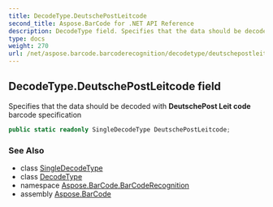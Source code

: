 ```yaml
---
title: DecodeType.DeutschePostLeitcode
second_title: Aspose.BarCode for .NET API Reference
description: DecodeType field. Specifies that the data should be decoded with DeutschePost Leit code barcode specification
type: docs
weight: 270
url: /net/aspose.barcode.barcoderecognition/decodetype/deutschepostleitcode/
---
```

## DecodeType.DeutschePostLeitcode field

Specifies that the data should be decoded with **DeutschePost Leit code** barcode specification

```csharp
public static readonly SingleDecodeType DeutschePostLeitcode;
```

### See Also

* class [SingleDecodeType](../../singledecodetype/)
* class [DecodeType](../)
* namespace [Aspose.BarCode.BarCodeRecognition](../../decodetype/)
* assembly [Aspose.BarCode](../../../)


